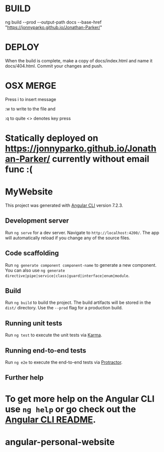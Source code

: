 # BUILD 

ng build --prod --output-path docs --base-href "https://jonnyparko.github.io/Jonathan-Parker/"

# DEPLOY

When the build is complete, make a copy of docs/index.html and name it docs/404.html.
Commit your changes and push.

# OSX MERGE

Press i to insert message

<esc> :w <enter>
to write to the file and

<esc> :q <enter>
  to quite
<> denotes key press
  
# Statically deployed on https://jonnyparko.github.io/Jonathan-Parker/ currently without email func :(

# MyWebsite

This project was generated with [Angular CLI](https://github.com/angular/angular-cli) version 7.2.3.

## Development server

Run `ng serve` for a dev server. Navigate to `http://localhost:4200/`. The app will automatically reload if you change any of the source files.

## Code scaffolding

Run `ng generate component component-name` to generate a new component. You can also use `ng generate directive|pipe|service|class|guard|interface|enum|module`.

## Build

Run `ng build` to build the project. The build artifacts will be stored in the `dist/` directory. Use the `--prod` flag for a production build.

## Running unit tests

Run `ng test` to execute the unit tests via [Karma](https://karma-runner.github.io).

## Running end-to-end tests

Run `ng e2e` to execute the end-to-end tests via [Protractor](http://www.protractortest.org/).

## Further help

To get more help on the Angular CLI use `ng help` or go check out the [Angular CLI README](https://github.com/angular/angular-cli/blob/master/README.md).
=======
# angular-personal-website
